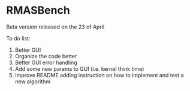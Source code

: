 RMASBench
=========

Beta version released on the 23 of April

To do list:

1. Better GUI
2. Organize the code better
3. Better GUI error handling
4. Add some new params to GUI (i.e. kernel think time)
5. Improve README adding instruction on how to implement and test a new algorithm
